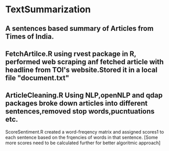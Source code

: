 # TextSummarization
A sentences based summary of Articles from Times of India.
----
FetchArtilce.R
using rvest package in R, performed web scraping anf fetched article with headline from TOI's website.Stored it in a local file "document.txt"
----
ArticleCleaning.R
Using NLP,openNLP and qdap packages broke down articles into different sentences,removed stop words,pucntuations etc.
----
ScoreSentiment.R
created a word-freqency matrix and assigned scores1 to each sentence based on the frqencies of words in that sentence.
[Some more scores need to be calculated further for better algoritmic approach]
